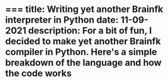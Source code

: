 ===
title: Writing yet another Brainf**k interpreter in Python
date: 11-09-2021
description: For a bit of fun, I decided to make yet another Brainf**k compiler in Python. Here's a simple breakdown of the language and how the code works
===
